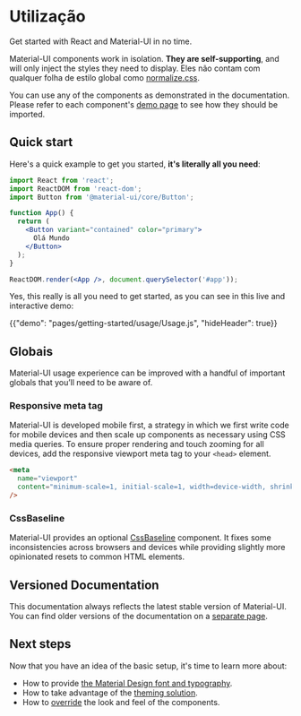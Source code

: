 # Utilização

<p class="description">Get started with React and Material-UI in no time.</p>

Material-UI components work in isolation. **They are self-supporting**, and will only inject the styles they need to display. Eles não contam com qualquer folha de estilo global como [normalize.css](https://github.com/necolas/normalize.css/).

You can use any of the components as demonstrated in the documentation. Please refer to each component's [demo page](/components/buttons/) to see how they should be imported.

## Quick start

Here's a quick example to get you started, **it's literally all you need**:

```jsx
import React from 'react';
import ReactDOM from 'react-dom';
import Button from '@material-ui/core/Button';

function App() {
  return (
    <Button variant="contained" color="primary">
      Olá Mundo
    </Button>
  );
}

ReactDOM.render(<App />, document.querySelector('#app'));
```

Yes, this really is all you need to get started, as you can see in this live and interactive demo:

{{"demo": "pages/getting-started/usage/Usage.js", "hideHeader": true}}

## Globais

Material-UI usage experience can be improved with a handful of important globals that you’ll need to be aware of.

### Responsive meta tag

Material-UI is developed mobile first, a strategy in which we first write code for mobile devices and then scale up components as necessary using CSS media queries. To ensure proper rendering and touch zooming for all devices, add the responsive viewport meta tag to your `<head>` element.

```html
<meta
  name="viewport"
  content="minimum-scale=1, initial-scale=1, width=device-width, shrink-to-fit=no"
/>
```

### CssBaseline

Material-UI provides an optional [CssBaseline](/components/css-baseline/) component. It fixes some inconsistencies across browsers and devices while providing slightly more opinionated resets to common HTML elements.

## Versioned Documentation

This documentation always reflects the latest stable version of Material-UI. You can find older versions of the documentation on a [separate page](/versions/).

## Next steps

Now that you have an idea of the basic setup, it's time to learn more about:

- How to provide [the Material Design font and typography](/components/typography/).
- How to take advantage of the [theming solution](/customization/themes/).
- How to [override](/customization/components/) the look and feel of the components.